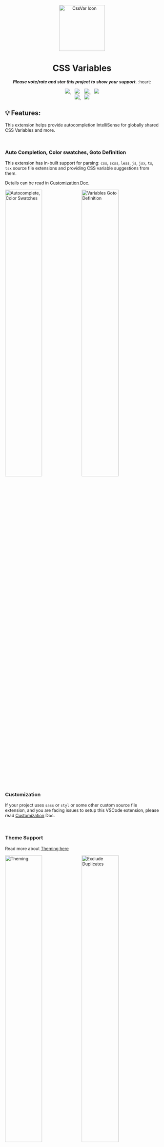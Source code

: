 <div align="center">
  <img
  src="https://user-images.githubusercontent.com/11786283/113474026-dd0dd100-948a-11eb-8140-4570d7c983d3.png"
  height="150"
  alt="CssVar Icon" />
</div>


<h1 align="center">
  CSS Variables
</h1>

<div align="center">
  <p align="center">
    <i><b>Please vote/rate and star this project to show your support.</b></i>
    :heart:
  </p>

  <a href="https://github.com/willofindie/vscode-cssvar">
    <img src="https://img.shields.io/github/stars/willofindie/vscode-cssvar?style=social" />
  </a>
  &nbsp;&nbsp;
  <img src="https://img.shields.io/badge/size-%3C%20200KB-blue?style=flat" />
  &nbsp;&nbsp;
  <a href="https://marketplace.visualstudio.com/items?itemName=phoenisx.cssvar">
    <img src="https://img.shields.io/visual-studio-marketplace/i/phoenisx.cssvar?label=vsc%20installs" />
  </a>
  &nbsp;&nbsp;
  <a href="https://open-vsx.org/extension/phoenisx/cssvar">
    <img src="https://img.shields.io/open-vsx/dt/phoenisx/cssvar?color=yellowgreen&label=ovsx%20installs" />
  </a>
  <br />
  <a href="https://marketplace.visualstudio.com/items?itemName=phoenisx.cssvar&ssr=false#review-details">
    <img src="https://img.shields.io/visual-studio-marketplace/r/phoenisx.cssvar?label=vsc%20rating" />
  </a>
  &nbsp;&nbsp;
  <a href="https://open-vsx.org/extension/phoenisx/cssvar/reviews">
    <img src="https://img.shields.io/open-vsx/rating/phoenisx/cssvar?color=yellowgreen&label=ovsx%20rating" />
  </a>
</div>

## :bulb: Features:

This extension helps provide autocompletion IntelliSense
for globally shared CSS Variables and more.

<br>

### Auto Completion, Color swatches, Goto Definition

This extension has in-built support for parsing: `css`, `scss`, `less`, `js`, `jsx`, `ts`, `tsx`
source file extensions and providing CSS variable suggestions from them.

Details can be read in [Customization Doc][customize-extension-link].


<p>
  <img
    alt="Autocomplete, Color Swatches"
    src="https://user-images.githubusercontent.com/11786283/183150980-15b8b464-566f-49fa-a842-9c50615ab2e9.gif"
    width="49%"
  />
  <img
    alt="Variables Goto Definition"
    src="https://user-images.githubusercontent.com/11786283/183150992-8d83ea67-518b-42ae-a856-e28a0336ff2c.gif"
    width="49%"
  />
</p>

<br/>

### Customization

If your project uses `sass` or `styl` or some other custom source file extension, and you are
facing issues to setup this VSCode extension, please read
[Customization][customize-extension-link] Doc.

<br/>

### Theme Support

Read more about [Theming here][theme-link]

<p>
  <img
    alt="Theming"
    src="https://user-images.githubusercontent.com/11786283/183304293-c665e051-cd51-4cd8-bc88-1ff5a150fcee.gif"
    width="49%"
  />
  <img
    alt="Exclude Duplicates"
    src="https://user-images.githubusercontent.com/11786283/183304299-6fab3d53-46fc-4cf1-91b0-9b0f69ea0d03.gif"
    width="49%"
  />
</p>

If you are still seeing duplicates, disable [VSCode's IntelliSense for variable suggestions](https://code.visualstudio.com/docs/getstarted/settings#_default-settings).

```jsonc
{
  "[css]" : {
    "editor.suggest.showVariables": false
  },
  "[scss]" : {
    "editor.suggest.showVariables": false
  },
}
```

<br/>

### CSS Level 4 color spec support

Limited support to keep bundle size small.
<br/>Except `color()` api, every other CSS color is supported.
Please find details for CSS colors [here in MDN Docs](https://developer.mozilla.org/en-US/docs/Web/CSS/color_value)

<br/><br/>

## :hammer_and_wrench: Supported Configs:

This Extension supports the following properties as of now:


<table>
<thead>
  <tr align="left">
    <th><b>Setting</b></th>
    <th><b>Description</b></th>
    <th><b>Type</b></th>
    <th><b>Default</b></th>
  </tr>
</thead>
<tbody>
  <tr align="left">
    <td><code>cssvar.files</code></td>
    <td>
      Relative/Absolute paths to CSS variable source files
    </td>
    <td><code>string[]</code></td>
    <td><br>
      <pre lang="js">["**/*.css"]</pre>
      <br>
    </td>
  </tr>
  <tr align="left">
    <td><code>cssvar.ignore</code></td>
    <td>
      Relative/Absolute paths to file/folder sources to be ignored
    </td>
    <td><code>string[]</code></td>
    <td><br>
      <pre lang="js">["**/node_modules/**"]</pre>
      <br>
    </td>
  </tr>
  <tr align="left">
    <td><code>cssvar.extensions</code></td>
    <td>File extensions in which IntelliSense will be enabled</td>
    <td><code>string[]</code></td>
    <td>
      <br>
      <pre lang="js">[
  "css",
  "scss",
  "sass",
  "less",
  "postcss",
  "vue",
  "svelte",
  "astro"
]</pre>
      <br>
    </td>
  </tr>
  <tr align="left">
    <td>
      <code>cssvar.themes</code>
      <br>Helps to bucket CSS variables based on themes used in any project
    </td>
    <td>
      <br>CSS Theme classnames used in source files
      <br>E.g.<pre lang="js">["dark","dim"]</pre>
    </td>
    <td><code>string[]</code></td>
    <td>
      <br>
      <pre lang="js">[]</pre>
      <br>
    </td>
  </tr>
  <tr align="left">
    <td>
      <code>cssvar.excludeThemedVariables</code>
      <br>If <code>true</code>, hides duplicate theme variables from the list
    </td>
    <td>Exclude themed variables to remove unnecessary duplicates</td>
    <td><code>boolean</code></td>
    <td>
      <br>
      <pre lang="js">false</pre>
      <br>
    </td>
  </tr>
  <tr align="left">
    <td>
      <code>cssvar.disableSort</code>
      <br>Intellisense list won't be sorted
    </td>
    <td>Disables default sorting applied by VSCode</td>
    <td><code>boolean</code></td>
    <td>
      <br>
      <pre lang="js">false</pre>
      <br>
    </td>
  </tr>
  <tr align="left">
    <td><code>cssvar.enableColors</code></td>
    <td>Enable VSCode's Color Representation feature when <code>true</code></td>
    <td><code>boolean</code></td>
    <td>
      <br>
      <pre lang="js">true</pre>
      <br>
    </td>
  </tr>
  <tr align="left">
    <td><code>cssvar.enableGotoDef</code></td>
    <td>Enable VSCode's Goto Definition feature for CSS Variable</td>
    <td><code>boolean</code></td>
    <td>
      <br>
      <pre lang="js">true</pre>
      <br>
    </td>
  </tr>
  <tr align="left">
    <td>
      <code>cssvar.postcssSyntax</code>
      <br>Details for this can be read here: <a href="./docs/customize-extension.md">Customize Extension</a>
    </td>
    <td>
      <br>Provides custom syntax parser for the mapped file extensions.
      <br>E.g.<pre lang="js">{
  "sugarss": ["sss"]
}</pre>
    </td>
    <td><code>Record&lt;string,string[]<br>&gt;</code></td>
    <td>
      <br>
      <pre lang="js">{}</pre>
      <br>
    </td>
  </tr>
  <tr align="left">
    <td>
      <code>cssvar.postcssPlugins</code>
    </td>
    <td>
      <br>Provide PostCSS Plugins to support custom CSS features
      <br>E.g.<pre lang="js">["postcss-nested"]</pre>
    </td>
    <td><code>string[]</code></td>
    <td>
      <br>
      <pre lang="js">[]</pre>
      <br>
    </td>
  </tr>
</tbody>
</table>
<br/><br/>

> NOTE: Please [raise an issue](https://github.com/willofindie/vscode-cssvar/issues/new) for any feature request or a bug fix.

[customize-extension-link]: ./docs/customize-extension.md
[theme-link]: ./docs/theming.md
